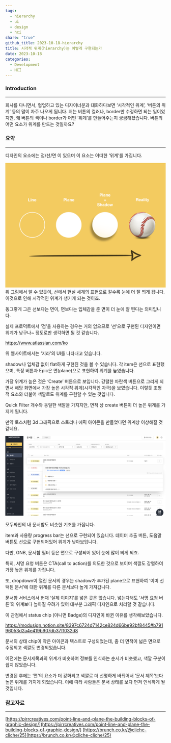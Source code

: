 ```yaml
---
tags:
  - hierarchy
  - ui
  - design
  - hci
share: "true"
github_title: 2023-10-18-hierarchy
title: 시각적 위계(hierarchy)는 어떻게 구현되는가
date: 2023-10-18
categories:
  - Development
  - HCI
---
```

### Introduction

---

회사를 다니면서, 협업하고 있는 디자이너분과 대화하다보면 ‘시각적인 위계’, ‘버튼의 위계’ 등의 말이 자주 나오게 됩니다.
저는 버튼의 컬러나, border만 수정하면 되는 일이었지만, 왜 버튼의 색이나 border가 어떤 ‘위계’를 만들어주는지 궁금해졌습니다.
버튼의 어떤 요소가 위계를 만드는 것일까요?

### 요약

---

디자인의 요소에는 점/선/면 이 있으며 이 요소는 어떠한 ‘위계’를 가집니다.

![hierarchy.png](/assets/img/posts/hierarchy.png)
위 그림에서 알 수 있듯이, 선에서 현실 세계의 표현으로 갈수록 눈에 더 잘 띄게 됩니다. 이것으로 인해 시각적인 위계가 생기게 되는 것이죠.

동그랗게 그은 선보다는 면이, 면보다는 입체감을 준 면이 더 눈에 잘 띈다는 의미입니다.

실제 프로덕트에서 ‘점’을 사용하는 경우는 거의 없으므로  ‘선’으로 구현된 디자인이면 위계가 낮구나~ 정도로만 생각하면 될 것 같습니다.

https://www.atlassian.com/ko

위 웹사이트에서는 ‘지라’의 UI를 나타내고 있습니다.

shadow나 입체감 없이 flat하게 구현된 것을 볼 수 있습니다. 각 item은 선으로 표현했으며, 특정 버튼과 Epic은 면(plane)으로 표현하여 위계를 높였습니다.

가장 위계가 높은 것은 ‘Create’ 버튼으로 보입니다. 강렬한 파란색 버튼으로 그리게 되면서 해당 화면에서 가장 높은 시각적 위계(시각적인 자극)을 보였습니다. 이렇듯 조형적 요소와 더불어 색깔로도 위계를 구현할 수 있는 것입니다.

Quick Filter 개수와 동일한 색깔을 가지지만, 면적 상 create 버튼이 더 높은 위계를 가지게 됩니다.

만약 토스처럼 3d 그래픽으로 스토리나 에픽 아이콘을 만들었다면 위계상 이상해질 것 같네요.

![modu-example.png](assets/img/posts/modu-example.png)

모두싸인의 내 문서함도 비슷한 기조를 가집니다.

item과 사용량 progress bar는 선으로 구현되어 있습니다. 데이터 추출 버튼, 도움말 버튼도 선으로 구현되어있어 위계가 낮아보입니다.

다만, GNB, 문서함 필터 등은 면으로 구성되어 있어 눈에 많이 띄게 되죠.

특히, 서명 요청 버튼은 CTA(call to action)를 의도한 것으로 보이며 색깔도 강렬하여 가장 높은 위계를 가집니다.

또, dropdown이 열린 문서의 경우는 shadow가 추가된 plane으로 표현하여 ‘이미 선택된 문서’에 대한 위계를 다른 문서보다 높게 가져갑니다.

문서함 서비스에서 현재 ‘실제 이미지’를 넣은 곳은 없습니다. 넣는다해도 ‘서명 요청 버튼’의 위계보다 높아질 우려가 있어 대부분 그래픽 디자인으로 처리할 것 같습니다.

이 관점에서 status chip (아니면 Badge)의 디자인이 바뀐 이유를 생각해보았습니다.

https://modusign.notion.site/8397c6724d7142ce824d66be92bf8445#b79196053d2a4e419b907db37ff032d8

문서의 상태 chip이 작은 아이콘과 텍스트로 구성되었는데, 좀 더 면적이 넓은 면으로 수정되고 색깔도 변경되었습니다.

이전에는 문서제목과의 위계가 비슷하여 정보를 인식하는 순서가 비슷했고, 색깔 구분이 쉽지 않았습니다.

변경된 후에는 ‘면’의 요소가 더 강화되고 색깔로 더 선명하게 바뀌어서 ‘문서 제목’보다 높은 위계를 가지게 되었습니다. 이에 따라 사람들은 문서 상태를 보다 먼저 인식하게 될 것입니다.

### 참고자료

---

[https://pirrcreatives.com/point-line-and-plane-the-building-blocks-of-graphic-design/](https://pirrcreatives.com/point-line-and-plane-the-building-blocks-of-graphic-design/) 
[https://brunch.co.kr/@cliche-cliche/25](https://brunch.co.kr/@cliche-cliche/25)